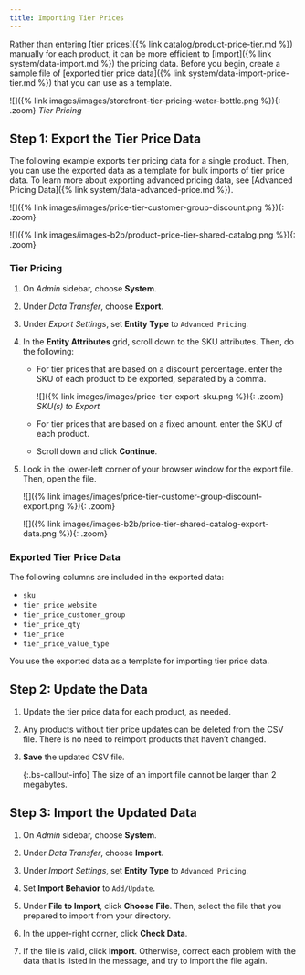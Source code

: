 ```yaml
---
title: Importing Tier Prices
---
```


Rather than entering [tier prices]({% link catalog/product-price-tier.md %}) manually for each product, it can be more efficient to [import]({% link system/data-import.md %}) the pricing data. Before you begin, create a sample file of [exported tier price data]({% link system/data-import-price-tier.md %}) that you can use as a template.

![]({% link images/images/storefront-tier-pricing-water-bottle.png %}){: .zoom}
_Tier Pricing_

## Step 1: Export the Tier Price Data

The following example exports tier pricing data for a single product. Then, you can use the exported data as a template for bulk imports of tier price data. To learn more about exporting advanced pricing data, see [Advanced Pricing Data]({% link system/data-advanced-price.md %}).

<!--{% if "Default.CE Only,Default.EE Screenshot" contains site.edition %}-->

![]({% link images/images/price-tier-customer-group-discount.png %}){: .zoom}
<!--{% endif %}-->

<!--{% if "Default.B2B Only" contains site.edition %}-->

![]({% link images/images-b2b/product-price-tier-shared-catalog.png %}){: .zoom}
<!--{% endif %}-->

### Tier Pricing

1.  On _Admin_ sidebar, choose **System**.

1.  Under _Data Transfer_, choose **Export**.

1.  Under _Export Settings_, set **Entity Type** to `Advanced Pricing`.

1.  In the **Entity Attributes** grid, scroll down to the SKU attributes. Then, do the following:

    -  For tier prices that are based on a discount percentage. enter the SKU of each product to be exported, separated by a comma.

        ![]({% link images/images/price-tier-export-sku.png %}){: .zoom}
        _SKU(s) to Export_

    -  For tier prices that are based on a fixed amount. enter the SKU of each product.

    -  Scroll down and click **Continue**.

1.  Look in the lower-left corner of your browser window for the export file. Then, open the file.

    <!--{% if "Default.CE Only,Default.EE Screenshot" contains site.edition %}-->

    ![]({% link images/images/price-tier-customer-group-discount-export.png %}){: .zoom}
    <!--{% endif %}-->

    <!--{% if "Default.B2B Only" contains site.edition %}-->

    ![]({% link images/images-b2b/price-tier-shared-catalog-export-data.png %}){: .zoom}
    <!--{% endif %}-->

### Exported Tier Price Data

The following columns are included in the exported data:

-   `sku`
-   `tier_price_website`
-   `tier_price_customer_group`
-   `tier_price_qty`
-   `tier_price`
-   `tier_price_value_type`

You use the exported data as a template for importing tier price data.

## Step 2: Update the Data

1.  Update the tier price data for each product, as needed.

1.  Any products without tier price updates can be deleted from the CSV file. There is no need to reimport products that haven’t changed.

1.  **Save** the updated CSV file.

    {:.bs-callout-info}
    The size of an import file cannot be larger than 2 megabytes.

## Step 3: Import the Updated Data

1.  On _Admin_ sidebar, choose **System**.

1.  Under _Data Transfer_, choose **Import**.

1.  Under _Import Settings_, set **Entity Type** to `Advanced Pricing`.

1.  Set **Import Behavior** to `Add/Update`.

1.  Under **File to Import**, click **Choose File**. Then, select the file that you prepared to import from your directory.

1.  In the upper-right corner, click **Check Data**.

1.  If the file is valid, click **Import**. Otherwise, correct each problem with the data that is listed in the message, and try to import the file again.
